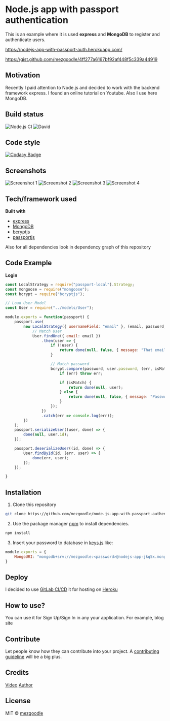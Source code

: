 # Node.js app with passport authentication

This is an example where it is used **express** and **MongoDB** to register and authenticate users.

https://nodejs-app-with-passport-auth.herokuapp.com/

https://gist.github.com/mezgoodle/4ff277a6167bf92af448f5c339a44919

## Motivation
Recently I paid attention to Node.js and decided to work with the backend framework express. I found an online tutorial on Youtube. Also I use here MongoDB.

## Build status

![Node.js CI](https://github.com/mezgoodle/node.js-app-with-passport-authentication/workflows/Node.js%20CI/badge.svg)
![David](https://img.shields.io/david/mezgoodle/node.js-app-with-passport-authentication)

## Code style

[![Codacy Badge](https://api.codacy.com/project/badge/Grade/3a2cbfceb3c04faeb38aadfa0c371ae7)](https://www.codacy.com/manual/mezgoodle/node.js-app-with-passport-authentication?utm_source=github.com&amp;utm_medium=referral&amp;utm_content=mezgoodle/node.js-app-with-passport-authentication&amp;utm_campaign=Badge_Grade)
 
## Screenshots

![Screenshot 1](https://github.com/mezgoodle/images/blob/master/node.js-app-with-passport-authentication1.PNG)
![Screenshot 2](https://github.com/mezgoodle/images/blob/master/node.js-app-with-passport-authentication2.PNG)
![Screenshot 3](https://github.com/mezgoodle/images/blob/master/node.js-app-with-passport-authentication3.PNG)
![Screenshot 4](https://github.com/mezgoodle/images/blob/master/node.js-app-with-passport-authentication4.PNG)

## Tech/framework used

**Built with**
- [express](https://www.npmjs.com/package/express)
- [MongoDB](https://www.mongodb.com/)
- [bcryptjs](https://www.npmjs.com/package/bcryptjs)
- [passportjs](http://www.passportjs.org/)

Also for all dependencies look in dependency graph of this repository


## Code Example

**Login**

```js
const LocalStrategy = require("passport-local").Strategy;
const mongoose = require("mongoose");
const bcrypt = require("bcryptjs");

// Load User Model
const User = require("../models/User");

module.exports = function(passport) {
    passport.use(
        new LocalStrategy({ usernameField: "email" }, (email, password, done) => {
            // Match User
            User.findOne({ email: email })
                .then(user => {
                    if (!user) {
                        return done(null, false, { message: "That email is not registered" });
                    }

                    // Match password
                    bcrypt.compare(password, user.password, (err, isMatch) => {
                        if (err) throw err;

                        if (isMatch) {
                            return done(null, user);
                        } else {
                            return done(null, false, { message: "Password incorrect" })
                        }
                    });
                })
                .catch(err => console.log(err));
        })
    );
    passport.serializeUser((user, done) => {
        done(null, user.id);
    });

    passport.deserializeUser((id, done) => {
        User.findById(id, (err, user) => {
            done(err, user);
        });
    });

}
```

## Installation

1. Clone this repository

```bash
git clone https://github.com/mezgoodle/node.js-app-with-passport-authentication.git
```
2. Use the package manager [npm](http://www.npmjs.com/) to install dependencies.

```bash
npm install
```

3. Insert your password to database in [keys.js](https://github.com/mezgoodle/node.js-app-with-passport-authentication/blob/master/config/keys.js) like:

```js
module.exports = {
    MongoURI: "mongodb+srv://mezgoodle:<password>@nodejs-app-jkq5x.mongodb.net/test?retryWrites=true&w=majority"
}
```

## Deploy

I decided to use [GitLab CI/CD](https://docs.gitlab.com/ee/ci/) it for hosting on [Heroku](https://www.heroku.com/)

## How to use?

You can use it for Sign Up/Sign In in any your application. For example, blog site

## Contribute

Let people know how they can contribute into your project. A [contributing guideline](https://github.com/zulip/zulip-electron/blob/master/CONTRIBUTING.md) will be a big plus.

## Credits

[Video](https://www.youtube.com/watch?v=6FOq4cUdH8k)
[Author](https://github.com/bradtraversy/node_passport_login)

## License

MIT © [mezgoodle](https://github.com/mezgoodle)